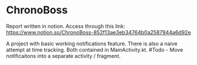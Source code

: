 # ChronoBoss
Report written in notion. Access through this link: https://www.notion.so/ChronoBoss-852f13ae3eb34764b0a2587944a6d92e

A project with basic working notifications feature. There is also a naive attempt at time tracking. Both contained in MainActivity.kt.
#Todo - Move notificaitons into a separate activity / fragment.
